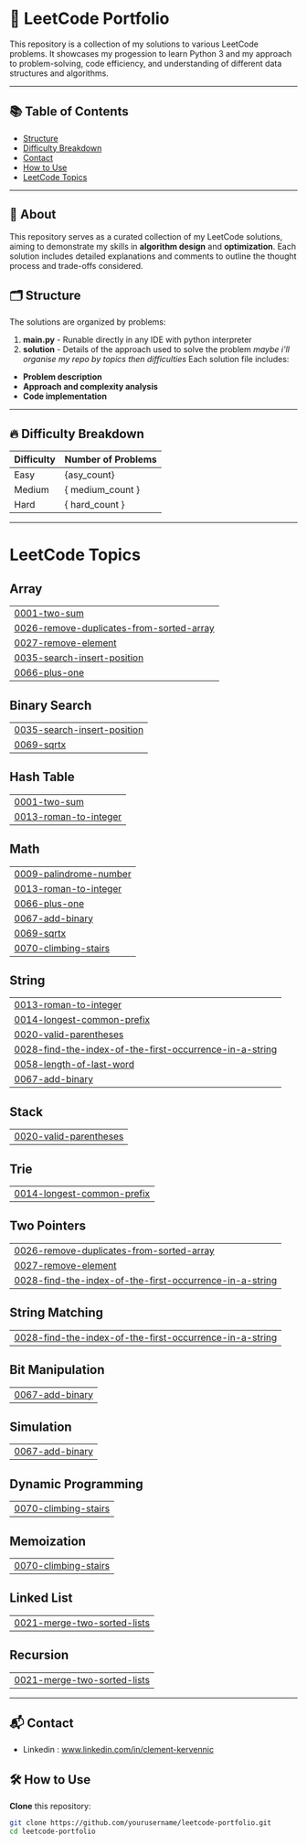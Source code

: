 # 🚀 LeetCode Portfolio

This repository is a collection of my solutions to various LeetCode problems. It showcases my progession to learn Python 3 and my approach to problem-solving, code efficiency, and understanding of different data structures and algorithms.

---

## 📚 Table of Contents

- [Structure](#structure)
- [Difficulty Breakdown](#difficulty-breakdown)
- [Contact](#contact)
- [How to Use](#how-to-use)
- [LeetCode Topics](#leetcode-topics)

---

## 📝 About

This repository serves as a curated collection of my LeetCode solutions, aiming to demonstrate my skills in **algorithm design** and **optimization**. Each solution includes detailed explanations and comments to outline the thought process and trade-offs considered.

## 🗂 Structure

The solutions are organized by problems:
1. **main.py** - Runable directly in any IDE with python interpreter
2. **solution** - Details of the approach used to solve the problem
*maybe i'll organise my repo by topics then difficulties*
Each solution file includes:
- **Problem description**
- **Approach and complexity analysis**
- **Code implementation**

---

## 🔥 Difficulty Breakdown

| Difficulty | Number of Problems |
|------------|--------------------|
| Easy       |   {asy_count}      |
| Medium     | { medium_count }   |
| Hard       | { hard_count }     |

---

<!---LeetCode Topics Start-->
# LeetCode Topics
## Array
|  |
| ------- |
| [0001-two-sum](https://github.com/KlemClem/LeetCode_Porfolio/tree/master/0001-two-sum) |
| [0026-remove-duplicates-from-sorted-array](https://github.com/KlemClem/LeetCode_Porfolio/tree/master/0026-remove-duplicates-from-sorted-array) |
| [0027-remove-element](https://github.com/KlemClem/LeetCode_Porfolio/tree/master/0027-remove-element) |
| [0035-search-insert-position](https://github.com/KlemClem/LeetCode_Porfolio/tree/master/0035-search-insert-position) |
| [0066-plus-one](https://github.com/KlemClem/LeetCode_Porfolio/tree/master/0066-plus-one) |
## Binary Search
|  |
| ------- |
| [0035-search-insert-position](https://github.com/KlemClem/LeetCode_Porfolio/tree/master/0035-search-insert-position) |
| [0069-sqrtx](https://github.com/KlemClem/LeetCode_Porfolio/tree/master/0069-sqrtx) |
## Hash Table
|  |
| ------- |
| [0001-two-sum](https://github.com/KlemClem/LeetCode_Porfolio/tree/master/0001-two-sum) |
| [0013-roman-to-integer](https://github.com/KlemClem/LeetCode_Porfolio/tree/master/0013-roman-to-integer) |
## Math
|  |
| ------- |
| [0009-palindrome-number](https://github.com/KlemClem/LeetCode_Porfolio/tree/master/0009-palindrome-number) |
| [0013-roman-to-integer](https://github.com/KlemClem/LeetCode_Porfolio/tree/master/0013-roman-to-integer) |
| [0066-plus-one](https://github.com/KlemClem/LeetCode_Porfolio/tree/master/0066-plus-one) |
| [0067-add-binary](https://github.com/KlemClem/LeetCode_Porfolio/tree/master/0067-add-binary) |
| [0069-sqrtx](https://github.com/KlemClem/LeetCode_Porfolio/tree/master/0069-sqrtx) |
| [0070-climbing-stairs](https://github.com/KlemClem/LeetCode_Porfolio/tree/master/0070-climbing-stairs) |
## String
|  |
| ------- |
| [0013-roman-to-integer](https://github.com/KlemClem/LeetCode_Porfolio/tree/master/0013-roman-to-integer) |
| [0014-longest-common-prefix](https://github.com/KlemClem/LeetCode_Porfolio/tree/master/0014-longest-common-prefix) |
| [0020-valid-parentheses](https://github.com/KlemClem/LeetCode_Porfolio/tree/master/0020-valid-parentheses) |
| [0028-find-the-index-of-the-first-occurrence-in-a-string](https://github.com/KlemClem/LeetCode_Porfolio/tree/master/0028-find-the-index-of-the-first-occurrence-in-a-string) |
| [0058-length-of-last-word](https://github.com/KlemClem/LeetCode_Porfolio/tree/master/0058-length-of-last-word) |
| [0067-add-binary](https://github.com/KlemClem/LeetCode_Porfolio/tree/master/0067-add-binary) |
## Stack
|  |
| ------- |
| [0020-valid-parentheses](https://github.com/KlemClem/LeetCode_Porfolio/tree/master/0020-valid-parentheses) |
## Trie
|  |
| ------- |
| [0014-longest-common-prefix](https://github.com/KlemClem/LeetCode_Porfolio/tree/master/0014-longest-common-prefix) |
## Two Pointers
|  |
| ------- |
| [0026-remove-duplicates-from-sorted-array](https://github.com/KlemClem/LeetCode_Porfolio/tree/master/0026-remove-duplicates-from-sorted-array) |
| [0027-remove-element](https://github.com/KlemClem/LeetCode_Porfolio/tree/master/0027-remove-element) |
| [0028-find-the-index-of-the-first-occurrence-in-a-string](https://github.com/KlemClem/LeetCode_Porfolio/tree/master/0028-find-the-index-of-the-first-occurrence-in-a-string) |
## String Matching
|  |
| ------- |
| [0028-find-the-index-of-the-first-occurrence-in-a-string](https://github.com/KlemClem/LeetCode_Porfolio/tree/master/0028-find-the-index-of-the-first-occurrence-in-a-string) |
## Bit Manipulation
|  |
| ------- |
| [0067-add-binary](https://github.com/KlemClem/LeetCode_Porfolio/tree/master/0067-add-binary) |
## Simulation
|  |
| ------- |
| [0067-add-binary](https://github.com/KlemClem/LeetCode_Porfolio/tree/master/0067-add-binary) |
## Dynamic Programming
|  |
| ------- |
| [0070-climbing-stairs](https://github.com/KlemClem/LeetCode_Porfolio/tree/master/0070-climbing-stairs) |
## Memoization
|  |
| ------- |
| [0070-climbing-stairs](https://github.com/KlemClem/LeetCode_Porfolio/tree/master/0070-climbing-stairs) |
## Linked List
|  |
| ------- |
| [0021-merge-two-sorted-lists](https://github.com/KlemClem/LeetCode_Porfolio/tree/master/0021-merge-two-sorted-lists) |
## Recursion
|  |
| ------- |
| [0021-merge-two-sorted-lists](https://github.com/KlemClem/LeetCode_Porfolio/tree/master/0021-merge-two-sorted-lists) |
<!---LeetCode Topics End-->

---

## 📬 Contact 
 - Linkedin : www.linkedin.com/in/clement-kervennic
   
## 🛠 How to Use

 **Clone** this repository:
   ```bash
   git clone https://github.com/yourusername/leetcode-portfolio.git
   cd leetcode-portfolio

